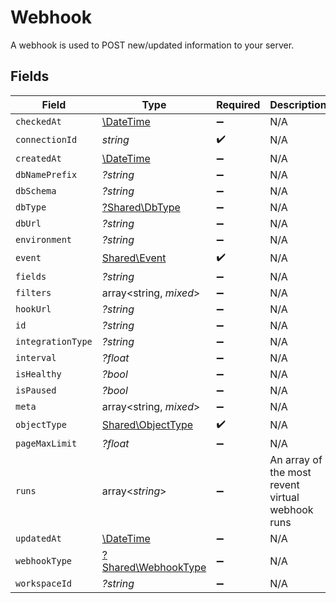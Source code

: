 # Webhook

A webhook is used to POST new/updated information to your server.


## Fields

| Field                                                         | Type                                                          | Required                                                      | Description                                                   |
| ------------------------------------------------------------- | ------------------------------------------------------------- | ------------------------------------------------------------- | ------------------------------------------------------------- |
| `checkedAt`                                                   | [\DateTime](https://www.php.net/manual/en/class.datetime.php) | :heavy_minus_sign:                                            | N/A                                                           |
| `connectionId`                                                | *string*                                                      | :heavy_check_mark:                                            | N/A                                                           |
| `createdAt`                                                   | [\DateTime](https://www.php.net/manual/en/class.datetime.php) | :heavy_minus_sign:                                            | N/A                                                           |
| `dbNamePrefix`                                                | *?string*                                                     | :heavy_minus_sign:                                            | N/A                                                           |
| `dbSchema`                                                    | *?string*                                                     | :heavy_minus_sign:                                            | N/A                                                           |
| `dbType`                                                      | [?Shared\DbType](../../Models/Shared/DbType.md)               | :heavy_minus_sign:                                            | N/A                                                           |
| `dbUrl`                                                       | *?string*                                                     | :heavy_minus_sign:                                            | N/A                                                           |
| `environment`                                                 | *?string*                                                     | :heavy_minus_sign:                                            | N/A                                                           |
| `event`                                                       | [Shared\Event](../../Models/Shared/Event.md)                  | :heavy_check_mark:                                            | N/A                                                           |
| `fields`                                                      | *?string*                                                     | :heavy_minus_sign:                                            | N/A                                                           |
| `filters`                                                     | array<string, *mixed*>                                        | :heavy_minus_sign:                                            | N/A                                                           |
| `hookUrl`                                                     | *?string*                                                     | :heavy_minus_sign:                                            | N/A                                                           |
| `id`                                                          | *?string*                                                     | :heavy_minus_sign:                                            | N/A                                                           |
| `integrationType`                                             | *?string*                                                     | :heavy_minus_sign:                                            | N/A                                                           |
| `interval`                                                    | *?float*                                                      | :heavy_minus_sign:                                            | N/A                                                           |
| `isHealthy`                                                   | *?bool*                                                       | :heavy_minus_sign:                                            | N/A                                                           |
| `isPaused`                                                    | *?bool*                                                       | :heavy_minus_sign:                                            | N/A                                                           |
| `meta`                                                        | array<string, *mixed*>                                        | :heavy_minus_sign:                                            | N/A                                                           |
| `objectType`                                                  | [Shared\ObjectType](../../Models/Shared/ObjectType.md)        | :heavy_check_mark:                                            | N/A                                                           |
| `pageMaxLimit`                                                | *?float*                                                      | :heavy_minus_sign:                                            | N/A                                                           |
| `runs`                                                        | array<*string*>                                               | :heavy_minus_sign:                                            | An array of the most revent virtual webhook runs              |
| `updatedAt`                                                   | [\DateTime](https://www.php.net/manual/en/class.datetime.php) | :heavy_minus_sign:                                            | N/A                                                           |
| `webhookType`                                                 | [?Shared\WebhookType](../../Models/Shared/WebhookType.md)     | :heavy_minus_sign:                                            | N/A                                                           |
| `workspaceId`                                                 | *?string*                                                     | :heavy_minus_sign:                                            | N/A                                                           |